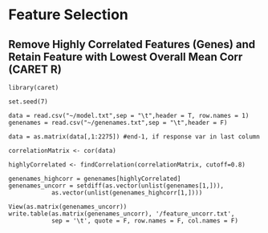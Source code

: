 # Feature Selection
## Remove Highly Correlated Features (Genes) and Retain Feature with Lowest Overall Mean Corr (CARET R)
```
library(caret)

set.seed(7)

data = read.csv("~/model.txt",sep = "\t",header = T, row.names = 1)
genenames = read.csv("~/genenames.txt",sep = "\t",header = F)

data = as.matrix(data[,1:2275]) #end-1, if response var in last column

correlationMatrix <- cor(data) 

highlyCorrelated <- findCorrelation(correlationMatrix, cutoff=0.8)

genenames_highcorr = genenames[highlyCorrelated]
genenames_uncorr = setdiff(as.vector(unlist(genenames[1,])),
            as.vector(unlist(genenames_highcorr[1,])))

View(as.matrix(genenames_uncorr))
write.table(as.matrix(genenames_uncorr), '/feature_uncorr.txt',
            sep = '\t', quote = F, row.names = F, col.names = F)

```
